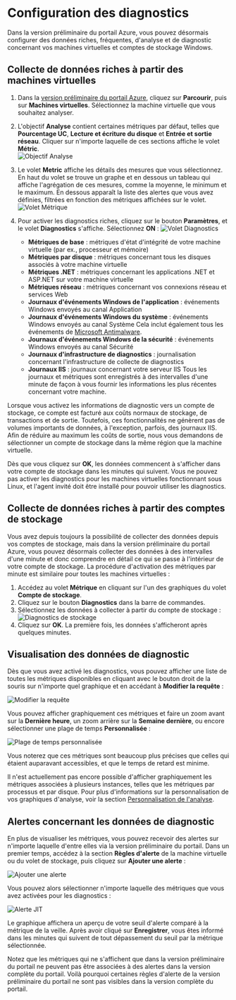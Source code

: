 <properties title="How to use diagnostics" pageTitle="How to use diagnostics" description="Learn how to set up diagnostics for your resources in Azure." authors="stepsic"  />

<tags ms.service="application-insights" ms.workload="tbd" ms.tgt_pltfrm="ibiza" ms.devlang="na" ms.topic="article" ms.date="01/01/1900" ms.author="stepsic"></tags>

# Configuration des diagnostics

Dans la version préliminaire du portail Azure, vous pouvez désormais configurer des données riches, fréquentes, d'analyse et de diagnostic concernant vos machines virtuelles et comptes de stockage Windows.

## Collecte de données riches à partir des machines virtuelles

1.  Dans la [version préliminaire du portail Azure][], cliquez sur **Parcourir**, puis sur **Machines virtuelles**. Sélectionnez la machine virtuelle que vous souhaitez analyser.
2.  L'objectif **Analyse** contient certaines métriques par défaut, telles que **Pourcentage UC**, **Lecture et écriture du disque** et **Entrée et sortie réseau**. Cliquer sur n'importe laquelle de ces sections affiche le volet **Métric**.  
    ![Objectif Analyse](./media/insights-how-to-use-diagnostics/Insights_VMMonitoringLens.png)
3.  Le volet **Metric** affiche les détails des mesures que vous sélectionnez. En haut du volet se trouve un graphe et en dessous un tableau qui affiche l'agrégation de ces mesures, comme la moyenne, le minimum et le maximum. En dessous apparaît la liste des alertes que vous avez définies, filtrées en fonction des métriques affichées sur le volet.  
    ![Volet Métrique](./media/insights-how-to-use-diagnostics/Insights_VMMetricBlade.png)
4.  Pour activer les diagnostics riches, cliquez sur le bouton **Paramètres**, et le volet **Diagnostics** s'affiche. Sélectionnez **ON** :
    ![Volet Diagnostics](./media/insights-how-to-use-diagnostics/Insights_VMDiagnosticsBlade.png)

    -   **Métriques de base** : métriques d'état d'intégrité de votre machine virtuelle (par ex., processeur et mémoire)
    -   **Métriques par disque** : métriques concernant tous les disques associés à votre machine virtuelle
    -   **Métriques .NET** : métriques concernant les applications .NET et ASP.NET sur votre machine virtuelle
    -   **Métriques réseau** : métriques concernant vos connexions réseau et services Web
    -   **Journaux d'événements Windows de l'application** : événements Windows envoyés au canal Application
    -   **Journaux d'événements Windows du système** : événements Windows envoyés au canal Système Cela inclut également tous les événements de [Microsoft Antimalware][].
    -   **Journaux d'événements Windows de la sécurité** : événements Windows envoyés au canal Sécurité
    -   **Journaux d'infrastructure de diagnostics** : journalisation concernant l'infrastructure de collecte de diagnostics
    -   **Journaux IIS** : journaux concernant votre serveur IIS
        Tous les journaux et métriques sont enregistrés à des intervalles d'une minute de façon à vous fournir les informations les plus récentes concernant votre machine.

Lorsque vous activez les informations de diagnostic vers un compte de stockage, ce compte est facturé aux coûts normaux de stockage, de transactions et de sortie. Toutefois, ces fonctionnalités ne génèrent pas de volumes importants de données, à l'exception, parfois, des journaux IIS. Afin de réduire au maximum les coûts de sortie, nous vous demandons de sélectionner un compte de stockage dans la même région que la machine virtuelle.

Dès que vous cliquez sur **OK**, les données commencent à s'afficher dans votre compte de stockage dans les minutes qui suivent. Vous ne pouvez pas activer les diagnostics pour les machines virtuelles fonctionnant sous Linux, et l'agent invité doit être installé pour pouvoir utiliser les diagnostics.

## Collecte de données riches à partir des comptes de stockage

Vous avez depuis toujours la possibilité de collecter des données depuis vos comptes de stockage, mais dans la version préliminaire du portail Azure, vous pouvez désormais collecter des données à des intervalles d'une minute et donc comprendre en détail ce qui se passe à l'intérieur de votre compte de stockage. La procédure d'activation des métriques par minute est similaire pour toutes les machines virtuelles :

1.  Accédez au volet **Métrique** en cliquant sur l'un des graphiques du volet **Compte de stockage**.
2.  Cliquez sur le bouton **Diagnostics** dans la barre de commandes.
3.  Sélectionnez les données à collecter à partir du compte de stockage :  
    ![Diagnostics de stockage](./media/insights-how-to-use-diagnostics/Insights_StorageDiagnostics.png)
4.  Cliquez sur **OK**. La première fois, les données s'afficheront après quelques minutes.

## Visualisation des données de diagnostic

Dès que vous avez activé les diagnostics, vous pouvez afficher une liste de toutes les métriques disponibles en cliquant avec le bouton droit de la souris sur n'importe quel graphique et en accédant à **Modifier la requête** :

![Modifier la requête][]

Vous pouvez afficher graphiquement ces métriques et faire un zoom avant sur la **Dernière heure**, un zoom arrière sur la **Semaine dernière**, ou encore sélectionner une plage de temps **Personnalisée** :

![Plage de temps personnalisée][]

Vous noterez que ces métriques sont beaucoup plus précises que celles qui étaient auparavant accessibles, et que le temps de retard est minime.

Il n'est actuellement pas encore possible d'afficher graphiquement les métriques associées à plusieurs instances, telles que les métriques par processus et par disque. Pour plus d'informations sur la personnalisation de vos graphiques d'analyse, voir la section [Personnalisation de l'analyse][].

## Alertes concernant les données de diagnostic

En plus de visualiser les métriques, vous pouvez recevoir des alertes sur n'importe laquelle d'entre elles via la version préliminaire du portail. Dans un premier temps, accédez à la section **Règles d'alerte** de la machine virtuelle ou du volet de stockage, puis cliquez sur **Ajouter une alerte** :

![Ajouter une alerte][]

Vous pouvez alors sélectionner n'importe laquelle des métriques que vous avez activées pour les diagnostics :

![Alerte JIT][]

Le graphique affichera un aperçu de votre seuil d'alerte comparé à la métrique de la veille. Après avoir cliqué sur **Enregistrer**, vous êtes informé dans les minutes qui suivent de tout dépassement du seuil par la métrique sélectionnée.

Notez que les métriques qui ne s'affichent que dans la version préliminaire du portail ne peuvent pas être associées à des alertes dans la version complète du portail. Voilà pourquoi certaines règles d'alerte de la version préliminaire du portail ne sont pas visibles dans la version complète du portail.

  [version préliminaire du portail Azure]: https://portal.azure.com/
  [Microsoft Antimalware]: http://go.microsoft.com/fwlink/?LinkID=404171&clcid=0x409
  [Modifier la requête]: ./media/insights-how-to-use-diagnostics/Insights_VMEditQuery.png
  [Plage de temps personnalisée]: ./media/insights-how-to-use-diagnostics/Insights_VMCustomTime.png
  [Personnalisation de l'analyse]: http://go.microsoft.com/fwlink/?LinkID=394523&clcid=0x409
  [Ajouter une alerte]: ./media/insights-how-to-use-diagnostics/Insights_VMAlerts.png
  [Alerte JIT]: ./media/insights-how-to-use-diagnostics/Insights_VMJITAlert.png
